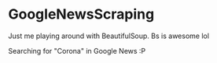 # GoogleNewsScraping

Just me playing around with BeautifulSoup. Bs is awesome lol 

Searching for "Corona" in Google News :P
